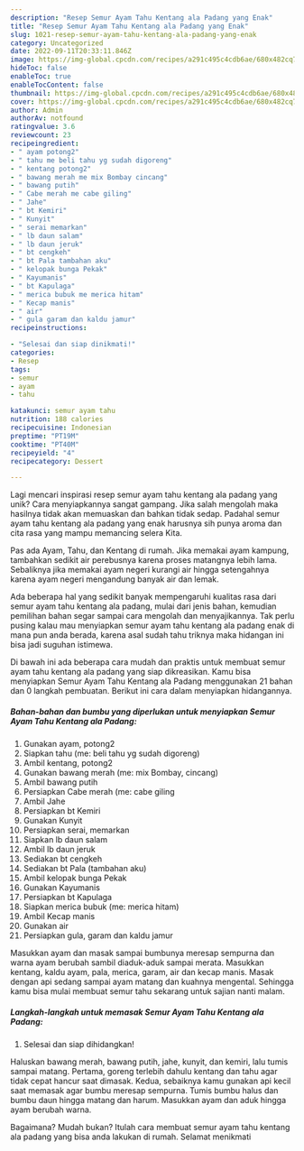 ```yaml
---
description: "Resep Semur Ayam Tahu Kentang ala Padang yang Enak"
title: "Resep Semur Ayam Tahu Kentang ala Padang yang Enak"
slug: 1021-resep-semur-ayam-tahu-kentang-ala-padang-yang-enak
category: Uncategorized
date: 2022-09-11T20:33:11.846Z
image: https://img-global.cpcdn.com/recipes/a291c495c4cdb6ae/680x482cq70/semur-ayam-tahu-kentang-ala-padang-foto-resep-utama.jpg
hideToc: false
enableToc: true
enableTocContent: false
thumbnail: https://img-global.cpcdn.com/recipes/a291c495c4cdb6ae/680x482cq70/semur-ayam-tahu-kentang-ala-padang-foto-resep-utama.jpg
cover: https://img-global.cpcdn.com/recipes/a291c495c4cdb6ae/680x482cq70/semur-ayam-tahu-kentang-ala-padang-foto-resep-utama.jpg
author: Admin
authorAv: notfound
ratingvalue: 3.6
reviewcount: 23
recipeingredient:
- " ayam potong2"
- " tahu me beli tahu yg sudah digoreng"
- " kentang potong2"
- " bawang merah me mix Bombay cincang"
- " bawang putih"
- " Cabe merah me cabe giling"
- " Jahe"
- " bt Kemiri"
- " Kunyit"
- " serai memarkan"
- " lb daun salam"
- " lb daun jeruk"
- " bt cengkeh"
- " bt Pala tambahan aku"
- " kelopak bunga Pekak"
- " Kayumanis"
- " bt Kapulaga"
- " merica bubuk me merica hitam"
- " Kecap manis"
- " air"
- " gula garam dan kaldu jamur"
recipeinstructions:

- "Selesai dan siap dinikmati!"
categories:
- Resep
tags:
- semur
- ayam
- tahu

katakunci: semur ayam tahu 
nutrition: 188 calories
recipecuisine: Indonesian
preptime: "PT19M"
cooktime: "PT40M"
recipeyield: "4"
recipecategory: Dessert

---
```





Lagi mencari inspirasi resep semur ayam tahu kentang ala padang yang unik? Cara menyiapkannya sangat gampang. Jika salah mengolah maka hasilnya tidak akan memuaskan dan bahkan tidak sedap. Padahal semur ayam tahu kentang ala padang yang enak harusnya sih punya aroma dan cita rasa yang mampu memancing selera Kita.





Pas ada Ayam, Tahu, dan Kentang di rumah. Jika memakai ayam kampung, tambahkan sedikit air perebusnya karena proses matangnya lebih lama. Sebaliknya jika memakai ayam negeri kurangi air hingga setengahnya karena ayam negeri mengandung banyak air dan lemak.

Ada beberapa hal yang sedikit banyak mempengaruhi kualitas rasa dari semur ayam tahu kentang ala padang, mulai dari jenis bahan, kemudian pemilihan bahan segar sampai cara mengolah dan menyajikannya. Tak perlu pusing kalau mau menyiapkan semur ayam tahu kentang ala padang enak di mana pun anda berada, karena asal sudah tahu triknya maka hidangan ini bisa jadi suguhan istimewa.






Di bawah ini ada beberapa cara mudah dan praktis untuk membuat semur ayam tahu kentang ala padang yang siap dikreasikan. Kamu bisa menyiapkan Semur Ayam Tahu Kentang ala Padang menggunakan 21 bahan dan 0 langkah pembuatan. Berikut ini cara dalam menyiapkan hidangannya.

<!--inarticleads1-->

##### Bahan-bahan dan bumbu yang diperlukan untuk menyiapkan Semur Ayam Tahu Kentang ala Padang:

1. Gunakan  ayam, potong2
1. Siapkan  tahu (me: beli tahu yg sudah digoreng)
1. Ambil  kentang, potong2
1. Gunakan  bawang merah (me: mix Bombay, cincang)
1. Ambil  bawang putih
1. Persiapkan  Cabe merah (me: cabe giling
1. Ambil  Jahe
1. Persiapkan  bt Kemiri
1. Gunakan  Kunyit
1. Persiapkan  serai, memarkan
1. Siapkan  lb daun salam
1. Ambil  lb daun jeruk
1. Sediakan  bt cengkeh
1. Sediakan  bt Pala (tambahan aku)
1. Ambil  kelopak bunga Pekak
1. Gunakan  Kayumanis
1. Persiapkan  bt Kapulaga
1. Siapkan  merica bubuk (me: merica hitam)
1. Ambil  Kecap manis
1. Gunakan  air
1. Persiapkan  gula, garam dan kaldu jamur


Masukkan ayam dan masak sampai bumbunya meresap sempurna dan warna ayam berubah sambil diaduk-aduk sampai merata. Masukkan kentang, kaldu ayam, pala, merica, garam, air dan kecap manis. Masak dengan api sedang sampai ayam matang dan kuahnya mengental. Sehingga kamu bisa mulai membuat semur tahu sekarang untuk sajian nanti malam. 

<!--inarticleads2-->

##### Langkah-langkah untuk memasak Semur Ayam Tahu Kentang ala Padang:


1. Selesai dan siap dihidangkan!

Haluskan bawang merah, bawang putih, jahe, kunyit, dan kemiri, lalu tumis sampai matang. Pertama, goreng terlebih dahulu kentang dan tahu agar tidak cepat hancur saat dimasak. Kedua, sebaiknya kamu gunakan api kecil saat memasak agar bumbu meresap sempurna. Tumis bumbu halus dan bumbu daun hingga matang dan harum. Masukkan ayam dan aduk hingga ayam berubah warna. 

Bagaimana? Mudah bukan? Itulah cara membuat semur ayam tahu kentang ala padang yang bisa anda lakukan di rumah. Selamat menikmati
